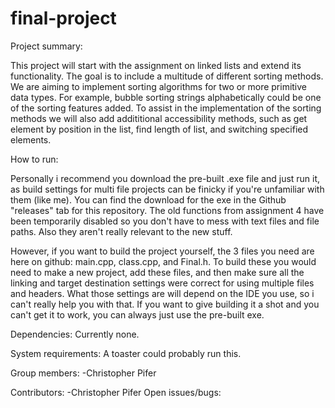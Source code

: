 # final-project

Project summary:

  This project will start with the assignment on linked lists and extend its functionality. The goal is to include a multitude of different sorting methods. We are aiming to implement sorting algorithms for two or more primitive data types. For example, bubble sorting strings alphabetically could be one of the sorting features added. To assist in the implementation of the sorting methods we will also add addititional accessibility methods, such as get element by position in the list, find length of list, and switching specified elements.
  
How to run:

  Personally i recommend you download the pre-built .exe file and just run it, as build settings for multi file projects can be finicky if you're unfamiliar with them (like me). You can find the download for the exe in the Github "releases" tab for this repository. The old functions from assignment 4 have been temporarily disabled so you don't have to mess with text files and file paths. Also they aren't really relevant to the new stuff.
  
  However, if you want to build the project yourself, the 3 files you need are here on github: main.cpp, class.cpp, and Final.h. To build these you would need to make a new project, add these files, and then make sure all the linking and target destination settings were correct for using multiple files and headers. What those settings are will depend on the IDE you use, so i can't really help you with that. If you want to give building it a shot and you can't get it to work, you can always just use the pre-built exe.

Dependencies:
  Currently none.

System requirements:
  A toaster could probably run this.  
  
Group members:
  -Christopher Pifer

Contributors:
  -Christopher Pifer
Open issues/bugs:
